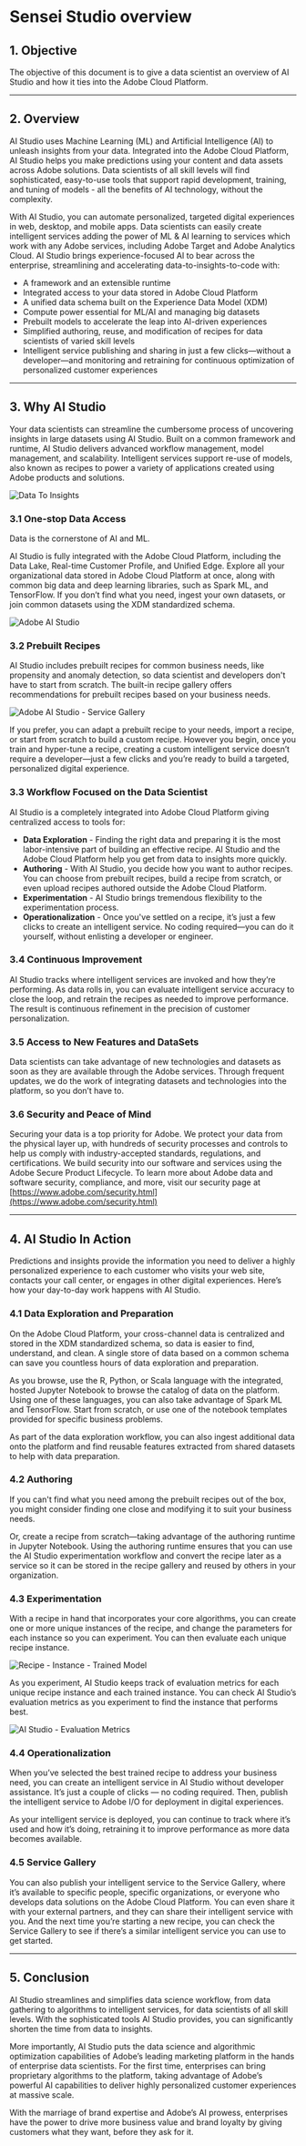 # Sensei Studio overview


## 1. Objective

The objective of this document is to give a data scientist an overview of AI Studio and how it ties into the Adobe Cloud Platform.

---

## 2. Overview

AI Studio uses Machine Learning (ML) and Artificial Intelligence (AI) to unleash insights from your data. Integrated into the Adobe Cloud Platform, AI Studio helps you make predictions using your content and data assets across Adobe solutions. Data scientists of all skill levels will find sophisticated, easy-to-use tools that support rapid development, training, and tuning of models - all the benefits of AI technology, without the complexity.

With AI Studio, you can automate personalized, targeted digital experiences in web, desktop, and mobile apps. Data scientists can easily create intelligent services adding the power of ML & AI learning to services which work with any Adobe services, including Adobe Target and Adobe Analytics Cloud. AI Studio brings experience-focused AI to bear across the enterprise, streamlining and accelerating data-to-insights-to-code with:

* A framework and an extensible runtime
* Integrated access to your data stored in Adobe Cloud Platform
* A unified data schema built on the Experience Data Model (XDM)
* Compute power essential for ML/AI and managing big datasets
* Prebuilt models to accelerate the leap into AI-driven experiences
* Simplified authoring, reuse, and modification of recipes for data scientists of varied skill levels
* Intelligent service publishing and sharing in just a few clicks—without a developer—and monitoring and retraining for continuous optimization of personalized customer experiences

---

## 3. Why AI Studio

Your data scientists can streamline the cumbersome process of uncovering insights in large datasets using AI Studio. Built on a common framework and runtime, AI Studio delivers advanced workflow management, model management, and scalability. Intelligent services support re-use of models, also known as recipes to power a variety of applications created using Adobe products and solutions. 

![Data To Insights](data_to_insights.png)

### 3.1 One-stop Data Access

Data is the cornerstone of AI and ML.

AI Studio is fully integrated with the Adobe Cloud Platform, including the Data Lake, Real-time Customer Profile, and Unified Edge. Explore all your organizational data stored in Adobe Cloud Platform at once, along with common big data and deep learning libraries, such as Spark ML, and TensorFlow. If you don’t find what you need, ingest your own datasets, or join common datasets using the XDM standardized schema.

![Adobe AI Studio](ai_studio_ss.png)

### 3.2 Prebuilt Recipes

AI Studio includes prebuilt recipes for common business needs, like propensity and anomaly detection, so data scientist and developers don't have to start from scratch. The built-in recipe gallery offers recommendations for prebuilt recipes based on your business needs.

![Adobe AI Studio - Service Gallery](ai_servicegallery_ss.png)

If you prefer, you can adapt a prebuilt recipe to your needs, import a recipe, or start from scratch to build a custom recipe. However you begin, once you train and hyper-tune a recipe, creating a custom intelligent service doesn’t require a developer—just a few clicks and you’re ready to build a targeted, personalized digital experience.

### 3.3 Workflow Focused on the Data Scientist

AI Studio is a completely integrated into Adobe Cloud Platform giving centralized access to tools for:

* __Data Exploration__ - Finding the right data and preparing it is the most labor-intensive part of building an effective recipe. AI Studio and the Adobe Cloud Platform help you get from data to insights more quickly.
* __Authoring__ -  With AI Studio, you decide how you want to author recipes. You can choose from prebuilt recipes, build a recipe from scratch, or even upload recipes authored outside the Adobe Cloud Platform.
* __Experimentation__ -  AI Studio brings tremendous flexibility to the experimentation process.
* __Operationalization__ -  Once you've settled on a recipe, it’s just a few clicks to create an intelligent service. No coding required—you can do it yourself, without enlisting a developer or engineer.

### 3.4 Continuous Improvement

AI Studio tracks where intelligent services are invoked and how they’re performing. As data rolls in, you can evaluate intelligent service accuracy to close the loop, and retrain the recipes as needed to improve performance. The result is continuous refinement in the precision of customer personalization.

### 3.5 Access to New Features and DataSets

Data scientists can take advantage of new technologies and datasets as soon as they are available through the Adobe services. Through frequent updates, we do the work of integrating datasets and technologies into the platform, so you don’t have to.

### 3.6 Security and Peace of Mind

Securing your data is a top priority for Adobe. We protect your data from the physical layer up, with hundreds of security processes and controls to help us comply with industry-accepted standards, regulations, and certifications.  We build security into our software and services using the Adobe Secure Product Lifecycle. To learn more about Adobe data and software security, compliance, and more, visit our security page at [https://www.adobe.com/security.html](https://www.adobe.com/security.html)

---

## 4. AI Studio In Action

Predictions and insights provide the information you need to deliver a highly personalized experience to each customer who visits your web site, contacts your call center, or engages in other digital experiences. Here’s how your day-to-day work happens with AI Studio.

### 4.1 Data Exploration and Preparation

On the Adobe Cloud Platform, your cross-channel data is centralized and stored in the XDM standardized schema, so data is easier to find, understand, and clean. A single store of data based on a common schema can save you countless hours of data exploration and preparation.

As you browse, use the R, Python, or Scala language with the integrated, hosted Jupyter Notebook to browse the catalog of data on the platform. Using one of these languages, you can also take advantage of Spark ML and TensorFlow. Start from scratch, or use one of the notebook templates provided for specific business problems.

As part of the data exploration workflow, you can also ingest additional data onto the platform and find reusable features extracted from shared datasets to help with data preparation.  

### 4.2 Authoring

If you can't find what you need among the prebuilt recipes out of the box, you might consider finding one close and modifying it to suit your business needs.

Or, create a recipe from scratch—taking advantage of the authoring runtime in Jupyter Notebook. Using the authoring runtime ensures that you can use the AI Studio experimentation workflow and convert the recipe later as a service so it can be stored in the recipe gallery and reused by others in your organization.

### 4.3 Experimentation

With a recipe in hand that incorporates your core algorithms, you can create one or more unique instances of the recipe, and change the parameters for each instance so you can experiment. You can then evaluate each unique recipe instance.

![Recipe - Instance - Trained Model](recipe_to_trainedmodels.png)

As you experiment, AI Studio keeps track of evaluation metrics for each unique recipe instance and each trained instance. You can check AI Studio’s evaluation metrics as you experiment to find the instance that performs best.

![AI Studio - Evaluation Metrics](ai_evalmetrics_ss.png)

### 4.4 Operationalization

When you’ve selected the best trained recipe to address your business need, you can create an intelligent service in AI Studio without developer assistance. It’s just a couple of clicks — no coding required. Then, publish the intelligent service to Adobe I/O for deployment in digital experiences.

As your intelligent service is deployed, you can continue to track where it’s used and how it’s doing, retraining it to improve performance as more data becomes available.

### 4.5 Service Gallery 

You can also publish your intelligent service to the Service Gallery, where it’s available to specific people, specific organizations, or everyone who develops data solutions on the Adobe Cloud Platform. You can even share it with your external partners, and they can share their intelligent service with you. And the next time you’re starting a new recipe, you can check the Service Gallery to see if there’s a similar intelligent service you can use to get started. 

---

## 5. Conclusion

AI Studio streamlines and simplifies data science workflow, from data gathering to algorithms to intelligent services, for data scientists of all skill levels. With the sophisticated tools AI Studio provides, you can significantly shorten the time from data to insights.

More importantly, AI Studio puts the data science and algorithmic optimization capabilities of Adobe’s leading marketing platform in the hands of enterprise data scientists. For the first time, enterprises can bring proprietary algorithms to the platform, taking advantage of Adobe’s powerful AI capabilities to deliver highly personalized customer experiences at massive scale. 

With the marriage of brand expertise and Adobe’s AI prowess, enterprises have the power to drive more business value and brand loyalty by giving customers what they want, before they ask for it.